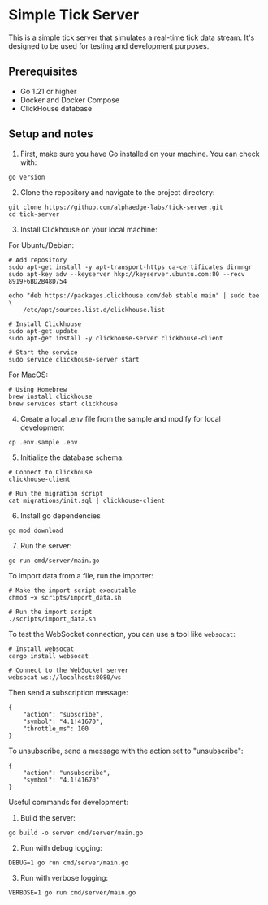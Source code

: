 # Simple Tick Server

This is a simple tick server that simulates a real-time tick data stream. It's designed to be used for testing and development purposes.

## Prerequisites

-   Go 1.21 or higher
-   Docker and Docker Compose
-   ClickHouse database

## Setup and notes

1. First, make sure you have Go installed on your machine. You can check with:

```
go version
```

2. Clone the repository and navigate to the project directory:

```
git clone https://github.com/alphaedge-labs/tick-server.git
cd tick-server
```

3. Install Clickhouse on your local machine:

For Ubuntu/Debian:

```
# Add repository
sudo apt-get install -y apt-transport-https ca-certificates dirmngr
sudo apt-key adv --keyserver hkp://keyserver.ubuntu.com:80 --recv 8919F6BD2B48D754

echo "deb https://packages.clickhouse.com/deb stable main" | sudo tee \
    /etc/apt/sources.list.d/clickhouse.list

# Install Clickhouse
sudo apt-get update
sudo apt-get install -y clickhouse-server clickhouse-client

# Start the service
sudo service clickhouse-server start
```

For MacOS:

```
# Using Homebrew
brew install clickhouse
brew services start clickhouse
```

4. Create a local .env file from the sample and modify for local development

```
cp .env.sample .env
```

5. Initialize the database schema:

```
# Connect to Clickhouse
clickhouse-client

# Run the migration script
cat migrations/init.sql | clickhouse-client
```

6. Install go dependencies

```
go mod download
```

7. Run the server:

```
go run cmd/server/main.go
```

To import data from a file, run the importer:

```
# Make the import script executable
chmod +x scripts/import_data.sh

# Run the import script
./scripts/import_data.sh
```

To test the WebSocket connection, you can use a tool like `websocat`:

```
# Install websocat
cargo install websocat

# Connect to the WebSocket server
websocat ws://localhost:8080/ws
```

Then send a subscription message:

```
{
    "action": "subscribe",
    "symbol": "4.1!41670",
    "throttle_ms": 100
}
```

To unsubscribe, send a message with the action set to "unsubscribe":

```
{
    "action": "unsubscribe",
    "symbol": "4.1!41670"
}
```

Useful commands for development:

1. Build the server:

```
go build -o server cmd/server/main.go
```

2. Run with debug logging:

```
DEBUG=1 go run cmd/server/main.go
```

3. Run with verbose logging:

```
VERBOSE=1 go run cmd/server/main.go
```
